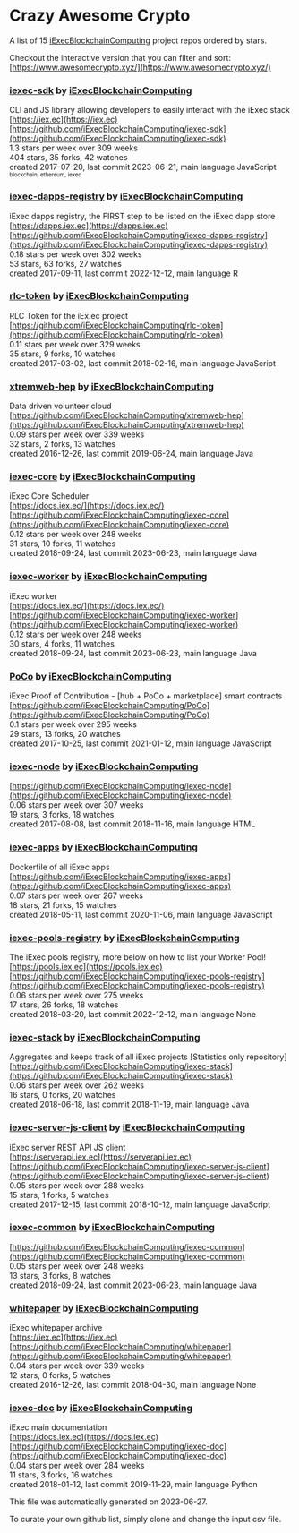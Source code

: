 # Crazy Awesome Crypto
A list of 15 [iExecBlockchainComputing](https://github.com/iExecBlockchainComputing) project repos ordered by stars.  

Checkout the interactive version that you can filter and sort: 
[https://www.awesomecrypto.xyz/](https://www.awesomecrypto.xyz/)  


### [iexec-sdk](https://github.com/iExecBlockchainComputing/iexec-sdk) by [iExecBlockchainComputing](https://github.com/iExecBlockchainComputing)  
CLI and JS library allowing developers to easily interact with the iExec stack  
[https://iex.ec](https://iex.ec)  
[https://github.com/iExecBlockchainComputing/iexec-sdk](https://github.com/iExecBlockchainComputing/iexec-sdk)  
1.3 stars per week over 309 weeks  
404 stars, 35 forks, 42 watches  
created 2017-07-20, last commit 2023-06-21, main language JavaScript  
<sub><sup>blockchain, ethereum, iexec</sup></sub>


### [iexec-dapps-registry](https://github.com/iExecBlockchainComputing/iexec-dapps-registry) by [iExecBlockchainComputing](https://github.com/iExecBlockchainComputing)  
iExec dapps registry, the FIRST step to be listed on the iExec dapp store  
[https://dapps.iex.ec](https://dapps.iex.ec)  
[https://github.com/iExecBlockchainComputing/iexec-dapps-registry](https://github.com/iExecBlockchainComputing/iexec-dapps-registry)  
0.18 stars per week over 302 weeks  
53 stars, 63 forks, 27 watches  
created 2017-09-11, last commit 2022-12-12, main language R  


### [rlc-token](https://github.com/iExecBlockchainComputing/rlc-token) by [iExecBlockchainComputing](https://github.com/iExecBlockchainComputing)  
RLC Token for the iEx.ec project  
[https://github.com/iExecBlockchainComputing/rlc-token](https://github.com/iExecBlockchainComputing/rlc-token)  
0.11 stars per week over 329 weeks  
35 stars, 9 forks, 10 watches  
created 2017-03-02, last commit 2018-02-16, main language JavaScript  


### [xtremweb-hep](https://github.com/iExecBlockchainComputing/xtremweb-hep) by [iExecBlockchainComputing](https://github.com/iExecBlockchainComputing)  
Data driven volunteer cloud  
[https://github.com/iExecBlockchainComputing/xtremweb-hep](https://github.com/iExecBlockchainComputing/xtremweb-hep)  
0.09 stars per week over 339 weeks  
32 stars, 2 forks, 13 watches  
created 2016-12-26, last commit 2019-06-24, main language Java  


### [iexec-core](https://github.com/iExecBlockchainComputing/iexec-core) by [iExecBlockchainComputing](https://github.com/iExecBlockchainComputing)  
iExec Core Scheduler  
[https://docs.iex.ec/](https://docs.iex.ec/)  
[https://github.com/iExecBlockchainComputing/iexec-core](https://github.com/iExecBlockchainComputing/iexec-core)  
0.12 stars per week over 248 weeks  
31 stars, 10 forks, 11 watches  
created 2018-09-24, last commit 2023-06-23, main language Java  


### [iexec-worker](https://github.com/iExecBlockchainComputing/iexec-worker) by [iExecBlockchainComputing](https://github.com/iExecBlockchainComputing)  
iExec worker  
[https://docs.iex.ec/](https://docs.iex.ec/)  
[https://github.com/iExecBlockchainComputing/iexec-worker](https://github.com/iExecBlockchainComputing/iexec-worker)  
0.12 stars per week over 248 weeks  
30 stars, 4 forks, 11 watches  
created 2018-09-24, last commit 2023-06-23, main language Java  


### [PoCo](https://github.com/iExecBlockchainComputing/PoCo) by [iExecBlockchainComputing](https://github.com/iExecBlockchainComputing)  
iExec Proof of Contribution - [hub + PoCo + marketplace] smart contracts  
[https://github.com/iExecBlockchainComputing/PoCo](https://github.com/iExecBlockchainComputing/PoCo)  
0.1 stars per week over 295 weeks  
29 stars, 13 forks, 20 watches  
created 2017-10-25, last commit 2021-01-12, main language JavaScript  


### [iexec-node](https://github.com/iExecBlockchainComputing/iexec-node) by [iExecBlockchainComputing](https://github.com/iExecBlockchainComputing)  
  
[https://github.com/iExecBlockchainComputing/iexec-node](https://github.com/iExecBlockchainComputing/iexec-node)  
0.06 stars per week over 307 weeks  
19 stars, 3 forks, 18 watches  
created 2017-08-08, last commit 2018-11-16, main language HTML  


### [iexec-apps](https://github.com/iExecBlockchainComputing/iexec-apps) by [iExecBlockchainComputing](https://github.com/iExecBlockchainComputing)  
Dockerfile of all iExec apps  
[https://github.com/iExecBlockchainComputing/iexec-apps](https://github.com/iExecBlockchainComputing/iexec-apps)  
0.07 stars per week over 267 weeks  
18 stars, 21 forks, 15 watches  
created 2018-05-11, last commit 2020-11-06, main language JavaScript  


### [iexec-pools-registry](https://github.com/iExecBlockchainComputing/iexec-pools-registry) by [iExecBlockchainComputing](https://github.com/iExecBlockchainComputing)  
The iExec pools registry, more below on how to list your Worker Pool!  
[https://pools.iex.ec](https://pools.iex.ec)  
[https://github.com/iExecBlockchainComputing/iexec-pools-registry](https://github.com/iExecBlockchainComputing/iexec-pools-registry)  
0.06 stars per week over 275 weeks  
17 stars, 26 forks, 18 watches  
created 2018-03-20, last commit 2022-12-12, main language None  


### [iexec-stack](https://github.com/iExecBlockchainComputing/iexec-stack) by [iExecBlockchainComputing](https://github.com/iExecBlockchainComputing)  
Aggregates and keeps track of all iExec projects [Statistics only repository]  
[https://github.com/iExecBlockchainComputing/iexec-stack](https://github.com/iExecBlockchainComputing/iexec-stack)  
0.06 stars per week over 262 weeks  
16 stars, 0 forks, 20 watches  
created 2018-06-18, last commit 2018-11-19, main language Java  


### [iexec-server-js-client](https://github.com/iExecBlockchainComputing/iexec-server-js-client) by [iExecBlockchainComputing](https://github.com/iExecBlockchainComputing)  
iExec server REST API JS client  
[https://serverapi.iex.ec](https://serverapi.iex.ec)  
[https://github.com/iExecBlockchainComputing/iexec-server-js-client](https://github.com/iExecBlockchainComputing/iexec-server-js-client)  
0.05 stars per week over 288 weeks  
15 stars, 1 forks, 5 watches  
created 2017-12-15, last commit 2018-10-12, main language JavaScript  


### [iexec-common](https://github.com/iExecBlockchainComputing/iexec-common) by [iExecBlockchainComputing](https://github.com/iExecBlockchainComputing)  
  
[https://github.com/iExecBlockchainComputing/iexec-common](https://github.com/iExecBlockchainComputing/iexec-common)  
0.05 stars per week over 248 weeks  
13 stars, 3 forks, 8 watches  
created 2018-09-24, last commit 2023-06-23, main language Java  


### [whitepaper](https://github.com/iExecBlockchainComputing/whitepaper) by [iExecBlockchainComputing](https://github.com/iExecBlockchainComputing)  
iExec whitepaper archive  
[https://iex.ec](https://iex.ec)  
[https://github.com/iExecBlockchainComputing/whitepaper](https://github.com/iExecBlockchainComputing/whitepaper)  
0.04 stars per week over 339 weeks  
12 stars, 0 forks, 5 watches  
created 2016-12-26, last commit 2018-04-30, main language None  


### [iexec-doc](https://github.com/iExecBlockchainComputing/iexec-doc) by [iExecBlockchainComputing](https://github.com/iExecBlockchainComputing)  
iExec main documentation  
[https://docs.iex.ec](https://docs.iex.ec)  
[https://github.com/iExecBlockchainComputing/iexec-doc](https://github.com/iExecBlockchainComputing/iexec-doc)  
0.04 stars per week over 284 weeks  
11 stars, 3 forks, 16 watches  
created 2018-01-12, last commit 2019-11-29, main language Python  


This file was automatically generated on 2023-06-27.  

To curate your own github list, simply clone and change the input csv file.  